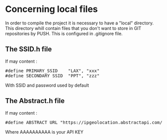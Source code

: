 <h1>Concerning local files</h1>
In order to compile the project it is necessary to have a "local" directory.
This directory whill contain files that you don't want to store in GIT repositories by PUSH.
This is configured in .gitignore file.

<h2>The SSID.h file </h2>
If may content :
<pre>
#define PRIMARY_SSID	"LAX", "xxx"
#define SECONDARY_SSID	"PPT", "zzz"
</pre>
With SSID and password used by default

<h2>The Abstract.h file </h2>
If may content :
<pre>
#define ABSTRACT_URL "https://ipgeolocation.abstractapi.com/v1/?api_key=AAAAAAAAAA&fields=timezone"
</pre>
Where AAAAAAAAAA is your API KEY
